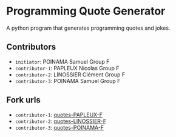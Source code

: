 # Programming Quote Generator

A python program that generates programming quotes and jokes.

## Contributors
- `initiator`: POINAMA Samuel Group F
- `contributor-1`: PAPLEUX Nicolas Group F
- `contributor-2`: LINOSSIER Clément Group F
- `contributor-3`: POINAMA Samuel Group F

## Fork urls
- `contributor-1`: [quotes-PAPLEUX-F](https://github.com/samuel-poinama/quotes-Papleux-F)
- `contributor-2`: [quotes-LINOSSIER-F](https://github.com/samuel-poinama/quotes-Linossier-F)
- `contributor-3`: [quotes-POINAMA-F](https://github.com/samuel-poinama/quotes-Poinama-F)
